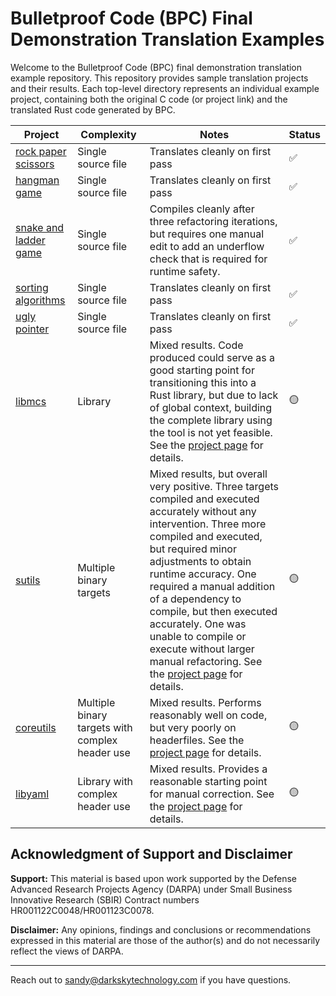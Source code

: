 # Bulletproof Code (BPC) Final Demonstration Translation Examples

Welcome to the Bulletproof Code (BPC) final demonstration translation example repository. This repository provides sample translation projects and their results. Each top-level directory represents an individual example project, containing both the original C code (or project link) and the translated Rust code generated by BPC. 

| Project  | Complexity | Notes | Status |
|-------|-----|--------------|------------|
| [rock paper scissors](https://github.com/darkskytechnology/BPC-final-demo/blob/main/rock_paper_scissors/notes.MD) | Single source file | Translates cleanly on first pass  | ✅ |
| [hangman game](https://github.com/darkskytechnology/BPC-final-demo/blob/main/hangman/notes.MD)  | Single source file  | Translates cleanly on first pass  | ✅ |
| [snake and ladder game](https://github.com/darkskytechnology/BPC-final-demo/blob/main/snake_and_ladder/notes.MD)  | Single source file  | Compiles cleanly after three refactoring iterations, but requires one manual edit to add an underflow check that is required for runtime safety.  | ✅ |
| [sorting algorithms](https://github.com/darkskytechnology/BPC-final-demo/blob/main/sorting/notes.MD)  | Single source file  | Translates cleanly on first pass  | ✅ |
| [ugly pointer](https://github.com/darkskytechnology/BPC-final-demo/blob/main/ugly_pointer/notes.MD) | Single source file | Translates cleanly on first pass  | ✅ |
| [libmcs](https://github.com/darkskytechnology/BPC-final-demo/blob/main/libmcs/notes.MD)  | Library  | Mixed results. Code produced could serve as a good starting point for transitioning this into a Rust library, but due to lack of global context, building the complete library using the tool is not yet feasible. See the [project page](https://github.com/darkskytechnology/BPC-final-demo/blob/main/libmcs/notes.MD) for details.  | 🟡 |
| [sutils](https://github.com/darkskytechnology/BPC-final-demo/blob/main/sutils/notes.MD)  | Multiple binary targets  | Mixed results, but overall very positive. Three targets compiled and executed accurately without any intervention. Three more compiled and executed, but required minor adjustments to obtain runtime accuracy. One required a manual addition of a dependency to compile, but then executed accurately. One was unable to compile or execute without larger manual refactoring. See the [project page](https://github.com/darkskytechnology/BPC-final-demo/blob/main/sutils/notes.MD) for details.  | 🟡 |
| [coreutils](https://github.com/darkskytechnology/BPC-final-demo/blob/main/sutils/notes.MD)  | Multiple binary targets with complex header use | Mixed results. Performs reasonably well on code, but very poorly on headerfiles. See the [project page](https://github.com/darkskytechnology/BPC-final-demo/blob/main/coreutils/notes.MD) for details.  | 🟡 |
| [libyaml](https://github.com/darkskytechnology/BPC-final-demo/blob/main/libyaml/notes.MD)  | Library with complex header use | Mixed results. Provides a reasonable starting point for manual correction. See the [project page](https://github.com/darkskytechnology/BPC-final-demo/blob/main/libyaml/notes.MD) for details.  | 🟡 |
## Acknowledgment of Support and Disclaimer
**Support:** This material is based upon work supported by the Defense Advanced Research Projects Agency (DARPA) under Small Business Innovative Research (SBIR) Contract numbers HR001122C0048/HR001123C0078.

**Disclaimer:** Any opinions, findings and conclusions or recommendations expressed in this material are those of the 
author(s) and do not necessarily reflect the views of DARPA. 

---

Reach out to sandy@darkskytechnology.com if you have questions. 

